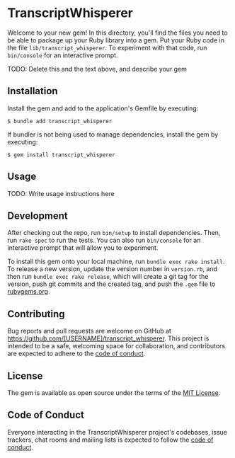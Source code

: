 # TranscriptWhisperer

Welcome to your new gem! In this directory, you'll find the files you need to be able to package up your Ruby library into a gem. Put your Ruby code in the file `lib/transcript_whisperer`. To experiment with that code, run `bin/console` for an interactive prompt.

TODO: Delete this and the text above, and describe your gem

## Installation

Install the gem and add to the application's Gemfile by executing:

    $ bundle add transcript_whisperer

If bundler is not being used to manage dependencies, install the gem by executing:

    $ gem install transcript_whisperer

## Usage

TODO: Write usage instructions here

## Development

After checking out the repo, run `bin/setup` to install dependencies. Then, run `rake spec` to run the tests. You can also run `bin/console` for an interactive prompt that will allow you to experiment.

To install this gem onto your local machine, run `bundle exec rake install`. To release a new version, update the version number in `version.rb`, and then run `bundle exec rake release`, which will create a git tag for the version, push git commits and the created tag, and push the `.gem` file to [rubygems.org](https://rubygems.org).

## Contributing

Bug reports and pull requests are welcome on GitHub at https://github.com/[USERNAME]/transcript_whisperer. This project is intended to be a safe, welcoming space for collaboration, and contributors are expected to adhere to the [code of conduct](https://github.com/[USERNAME]/transcript_whisperer/blob/main/CODE_OF_CONDUCT.md).

## License

The gem is available as open source under the terms of the [MIT License](https://opensource.org/licenses/MIT).

## Code of Conduct

Everyone interacting in the TranscriptWhisperer project's codebases, issue trackers, chat rooms and mailing lists is expected to follow the [code of conduct](https://github.com/[USERNAME]/transcript_whisperer/blob/main/CODE_OF_CONDUCT.md).
